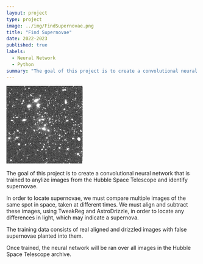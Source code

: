 ```yaml
---
layout: project
type: project
image: ../img/FindSupernovae.png
title: "Find Supernovae"
date: 2022-2023
published: true
labels:
  - Neural Network
  - Python
summary: "The goal of this project is to create a convolutional neural network that is trained to anylize images from the Hubble Space Telescope and identify supernovae."
---
```


<div class="text-center p-4">
  <img width="200px" src="../img/FindSupernovae.png" class="img-thumbnail" >
</div>

<p>
The goal of this project is to create a convolutional neural network that is trained to anylize images from the Hubble Space Telescope and identify supernovae.

In order to locate supernovae, we must compare multiple images of the same spot in space, taken at different times. We must align and subtract these images, using TweakReg and AstroDrizzle, in order to locate any differences in light, which may indicate a supernova. 

The training data consists of real aligned and drizzled images with false supernovae planted into them.

Once trained, the neural network will be ran over all images in the Hubble Space Telescope archive.

</p>
